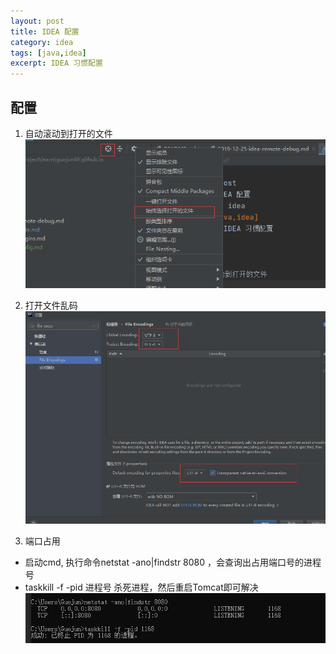 ```yaml
---
layout: post
title: IDEA 配置
category: idea
tags: [java,idea]
excerpt: IDEA 习惯配置
---
```


## 配置
1. 自动滚动到打开的文件
![](../../assets/images/2020-06-08-idea-config_images/3ef7e537.png)

2. 打开文件乱码
![](../../assets/images/2020-06-08-idea-config_images/dc710b22.png)

3. 端口占用
 - 启动cmd, 执行命令netstat -ano|findstr  8080 ，会查询出占用端口号的进程号
 - taskkill -f -pid 进程号   杀死进程，然后重启Tomcat即可解决
![](../../assets/images/2020-06-08-idea-config_images/b540b51f.png)
